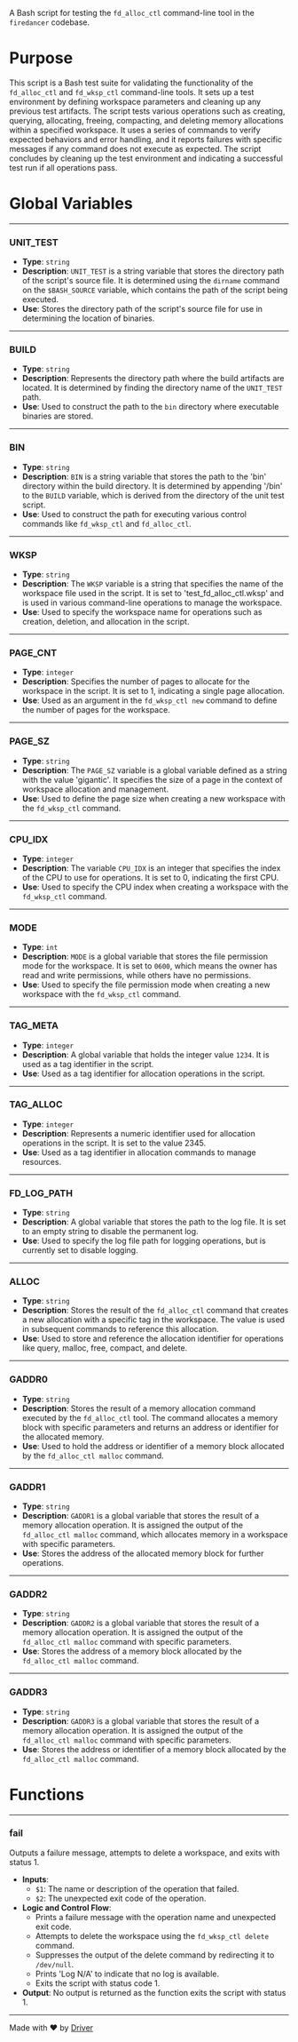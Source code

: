 <!--------------------------------------------------------------------------------->
<!-- IMPORTANT: This file is auto-generated by Driver (https://driver.ai). -------->
<!-- Manual edits may be overwritten on future commits. --------------------------->
<!--------------------------------------------------------------------------------->

A Bash script for testing the `fd_alloc_ctl` command-line tool in the `firedancer` codebase.

# Purpose
This script is a Bash test suite for validating the functionality of the `fd_alloc_ctl` and `fd_wksp_ctl` command-line tools. It sets up a test environment by defining workspace parameters and cleaning up any previous test artifacts. The script tests various operations such as creating, querying, allocating, freeing, compacting, and deleting memory allocations within a specified workspace. It uses a series of commands to verify expected behaviors and error handling, and it reports failures with specific messages if any command does not execute as expected. The script concludes by cleaning up the test environment and indicating a successful test run if all operations pass.
# Global Variables

---
### UNIT\_TEST
- **Type**: ``string``
- **Description**: `UNIT_TEST` is a string variable that stores the directory path of the script's source file. It is determined using the `dirname` command on the `$BASH_SOURCE` variable, which contains the path of the script being executed.
- **Use**: Stores the directory path of the script's source file for use in determining the location of binaries.


---
### BUILD
- **Type**: ``string``
- **Description**: Represents the directory path where the build artifacts are located. It is determined by finding the directory name of the `UNIT_TEST` path.
- **Use**: Used to construct the path to the `bin` directory where executable binaries are stored.


---
### BIN
- **Type**: ``string``
- **Description**: `BIN` is a string variable that stores the path to the 'bin' directory within the build directory. It is determined by appending '/bin' to the `BUILD` variable, which is derived from the directory of the unit test script.
- **Use**: Used to construct the path for executing various control commands like `fd_wksp_ctl` and `fd_alloc_ctl`.


---
### WKSP
- **Type**: ``string``
- **Description**: The `WKSP` variable is a string that specifies the name of the workspace file used in the script. It is set to 'test_fd_alloc_ctl.wksp' and is used in various command-line operations to manage the workspace.
- **Use**: Used to specify the workspace name for operations such as creation, deletion, and allocation in the script.


---
### PAGE\_CNT
- **Type**: `integer`
- **Description**: Specifies the number of pages to allocate for the workspace in the script. It is set to 1, indicating a single page allocation.
- **Use**: Used as an argument in the `fd_wksp_ctl new` command to define the number of pages for the workspace.


---
### PAGE\_SZ
- **Type**: ``string``
- **Description**: The `PAGE_SZ` variable is a global variable defined as a string with the value 'gigantic'. It specifies the size of a page in the context of workspace allocation and management.
- **Use**: Used to define the page size when creating a new workspace with the `fd_wksp_ctl` command.


---
### CPU\_IDX
- **Type**: `integer`
- **Description**: The variable `CPU_IDX` is an integer that specifies the index of the CPU to use for operations. It is set to 0, indicating the first CPU.
- **Use**: Used to specify the CPU index when creating a workspace with the `fd_wksp_ctl` command.


---
### MODE
- **Type**: ``int``
- **Description**: `MODE` is a global variable that stores the file permission mode for the workspace. It is set to `0600`, which means the owner has read and write permissions, while others have no permissions.
- **Use**: Used to specify the file permission mode when creating a new workspace with the `fd_wksp_ctl` command.


---
### TAG\_META
- **Type**: `integer`
- **Description**: A global variable that holds the integer value `1234`. It is used as a tag identifier in the script.
- **Use**: Used as a tag identifier for allocation operations in the script.


---
### TAG\_ALLOC
- **Type**: `integer`
- **Description**: Represents a numeric identifier used for allocation operations in the script. It is set to the value 2345.
- **Use**: Used as a tag identifier in allocation commands to manage resources.


---
### FD\_LOG\_PATH
- **Type**: `string`
- **Description**: A global variable that stores the path to the log file. It is set to an empty string to disable the permanent log.
- **Use**: Used to specify the log file path for logging operations, but is currently set to disable logging.


---
### ALLOC
- **Type**: ``string``
- **Description**: Stores the result of the `fd_alloc_ctl` command that creates a new allocation with a specific tag in the workspace. The value is used in subsequent commands to reference this allocation.
- **Use**: Used to store and reference the allocation identifier for operations like query, malloc, free, compact, and delete.


---
### GADDR0
- **Type**: ``string``
- **Description**: Stores the result of a memory allocation command executed by the `fd_alloc_ctl` tool. The command allocates a memory block with specific parameters and returns an address or identifier for the allocated memory.
- **Use**: Used to hold the address or identifier of a memory block allocated by the `fd_alloc_ctl malloc` command.


---
### GADDR1
- **Type**: ``string``
- **Description**: `GADDR1` is a global variable that stores the result of a memory allocation operation. It is assigned the output of the `fd_alloc_ctl malloc` command, which allocates memory in a workspace with specific parameters.
- **Use**: Stores the address of the allocated memory block for further operations.


---
### GADDR2
- **Type**: ``string``
- **Description**: `GADDR2` is a global variable that stores the result of a memory allocation operation. It is assigned the output of the `fd_alloc_ctl malloc` command with specific parameters.
- **Use**: Stores the address of a memory block allocated by the `fd_alloc_ctl malloc` command.


---
### GADDR3
- **Type**: ``string``
- **Description**: `GADDR3` is a global variable that stores the result of a memory allocation operation. It is assigned the output of the `fd_alloc_ctl malloc` command with specific parameters.
- **Use**: Stores the address or identifier of a memory block allocated by the `fd_alloc_ctl malloc` command.


# Functions

---
### fail
Outputs a failure message, attempts to delete a workspace, and exits with status 1.
- **Inputs**:
    - `$1`: The name or description of the operation that failed.
    - `$2`: The unexpected exit code of the operation.
- **Logic and Control Flow**:
    - Prints a failure message with the operation name and unexpected exit code.
    - Attempts to delete the workspace using the `fd_wksp_ctl delete` command.
    - Suppresses the output of the delete command by redirecting it to `/dev/null`.
    - Prints 'Log N/A' to indicate that no log is available.
    - Exits the script with status code 1.
- **Output**: No output is returned as the function exits the script with status 1.



---
Made with ❤️ by [Driver](https://www.driver.ai/)